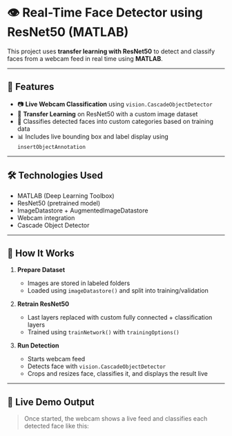 # 👁️ Real-Time Face Detector using ResNet50 (MATLAB)

This project uses **transfer learning with ResNet50** to detect and classify faces from a webcam feed in real time using **MATLAB**.

---

## 🚀 Features
- 📷 **Live Webcam Classification** using `vision.CascadeObjectDetector`
- 🧠 **Transfer Learning** on ResNet50 with a custom image dataset
- 🎯 Classifies detected faces into custom categories based on training data
- 📊 Includes live bounding box and label display using `insertObjectAnnotation`

---

## 🛠️ Technologies Used
- MATLAB (Deep Learning Toolbox)
- ResNet50 (pretrained model)
- ImageDatastore + AugmentedImageDatastore
- Webcam integration
- Cascade Object Detector

---

## 🧪 How It Works

1. **Prepare Dataset**
   - Images are stored in labeled folders
   - Loaded using `imageDatastore()` and split into training/validation

2. **Retrain ResNet50**
   - Last layers replaced with custom fully connected + classification layers
   - Trained using `trainNetwork()` with `trainingOptions()`

3. **Run Detection**
   - Starts webcam feed
   - Detects face with `vision.CascadeObjectDetector`
   - Crops and resizes face, classifies it, and displays the result live

---

## 📸 Live Demo Output

> Once started, the webcam shows a live feed and classifies each detected face like this:

